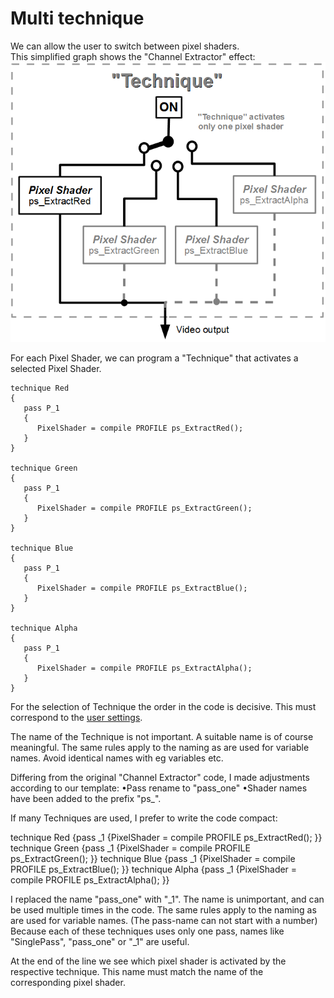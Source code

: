 # Multi technique

We can allow the user to switch between pixel shaders.  
This simplified graph shows the "Channel Extractor" effect:  
![](images/multi_technique.png)

For each Pixel Shader, we can program a "Technique" that activates a selected Pixel Shader.
``` Code
technique Red
{
   pass P_1
   {
      PixelShader = compile PROFILE ps_ExtractRed();
   }
}

technique Green
{
   pass P_1
   {
      PixelShader = compile PROFILE ps_ExtractGreen();
   }
}

technique Blue
{
   pass P_1
   {
      PixelShader = compile PROFILE ps_ExtractBlue();
   }
}

technique Alpha
{
   pass P_1
   {
      PixelShader = compile PROFILE ps_ExtractAlpha();
   }
}
```

For the selection of Technique the order in the code is decisive.
This must correspond to the [user settings](../UserSettings/Select_Technique.md ).

 The name of the Technique is not important.
 A suitable name is of course meaningful.
 The same rules apply to the naming as are used for variable names.
 Avoid identical names with eg variables etc.

 Differing from the original "Channel Extractor" code, I made adjustments according to our template:
•Pass rename to "pass_one"
•Shader names have been added to the prefix "ps_".



 If many Techniques are used, I prefer to write the code compact:


technique Red   {pass _1  {PixelShader = compile PROFILE ps_ExtractRed();   }}
technique Green {pass _1  {PixelShader = compile PROFILE ps_ExtractGreen(); }}
technique Blue  {pass _1  {PixelShader = compile PROFILE ps_ExtractBlue();  }}
technique Alpha {pass _1  {PixelShader = compile PROFILE ps_ExtractAlpha(); }}


 I replaced the name "pass_one" with "_1".
 The name is unimportant, and can be used multiple times in the code.
 The same rules apply to the naming as are used for variable names.
 (The pass-name can not start with a number)
 Because each of these techniques uses only one pass, names like "SinglePass", "pass_one" or "_1" are useful.


 At the end of the line we see which pixel shader is activated by the respective technique. This name must match the name of the corresponding pixel shader.
